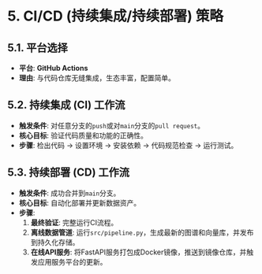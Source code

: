 # 5\. CI/CD (持续集成/持续部署) 策略

## 5.1. 平台选择

  * **平台**: **GitHub Actions**
  * **理由**: 与代码仓库无缝集成，生态丰富，配置简单。

## 5.2. 持续集成 (CI) 工作流

  * **触发条件**: 对任意分支的`push`或对`main`分支的`pull request`。
  * **核心目标**: 验证代码质量和功能的正确性。
  * **步骤**: 检出代码 -\> 设置环境 -\> 安装依赖 -\> 代码规范检查 -\> 运行测试。

## 5.3. 持续部署 (CD) 工作流

  * **触发条件**: 成功合并到`main`分支。
  * **核心目标**: 自动化部署并更新数据资产。
  * **步骤**:
    1.  **最终验证**: 完整运行CI流程。
    2.  **离线数据管道**: 运行`src/pipeline.py`，生成最新的图谱和向量库，并发布到持久化存储。
    3.  **在线API服务**: 将FastAPI服务打包成Docker镜像，推送到镜像仓库，并触发应用服务平台的更新。

